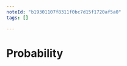 ```yaml
---
noteId: "b19301107f8311f0bc7d15f1720af5a0"
tags: []

---
```


# Probability

```{tableofcontents}
```
